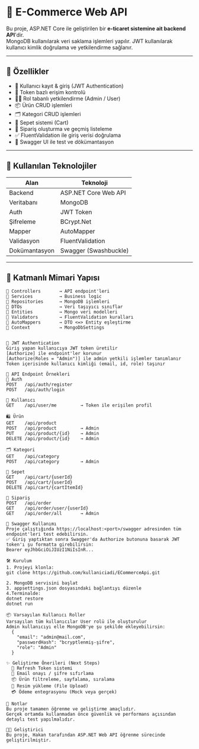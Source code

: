# 🛒 E-Commerce Web API

Bu proje, ASP.NET Core ile geliştirilen bir **e-ticaret sistemine ait backend API**'dir.  
MongoDB kullanılarak veri saklama işlemleri yapılır. JWT kullanılarak kullanıcı kimlik doğrulama ve yetkilendirme sağlanır.

---

## 🚀 Özellikler

- 👥 Kullanıcı kayıt & giriş (JWT Authentication)
- 🔐 Token bazlı erişim kontrolü
- 🧑‍💼 Rol tabanlı yetkilendirme (Admin / User)
- 📦 Ürün CRUD işlemleri
- 🗂️ Kategori CRUD işlemleri
- 🛒 Sepet sistemi (Cart)
- 🧾 Sipariş oluşturma ve geçmiş listeleme
- ✅ FluentValidation ile giriş verisi doğrulama
- 📄 Swagger UI ile test ve dökümantasyon

---

## 🧱 Kullanılan Teknolojiler

| Alan | Teknoloji |
|------|-----------|
| Backend | ASP.NET Core Web API |
| Veritabanı | MongoDB |
| Auth | JWT Token |
| Şifreleme | BCrypt.Net |
| Mapper | AutoMapper |
| Validasyon | FluentValidation |
| Dokümantasyon | Swagger (Swashbuckle) |

---

## 📁 Katmanlı Mimari Yapısı

```plaintext
📁 Controllers       → API endpoint'leri
📁 Services          → Business logic
📁 Repositories      → MongoDB işlemleri
📁 DTOs              → Veri taşıyıcı sınıflar
📁 Entities          → Mongo veri modelleri
📁 Validators        → FluentValidation kuralları
📁 AutoMappers       → DTO <=> Entity eşleştirme
📁 Context           → MongoDbSettings


🔐 JWT Authentication
Giriş yapan kullanıcıya JWT token üretilir
[Authorize] ile endpoint'ler korunur
[Authorize(Roles = "Admin")] ile admin yetkili işlemler tanımlanır
Token içerisinde kullanıcı kimliği (email, id, role) taşınır

🔗 API Endpoint Örnekleri
🔑 Auth
POST   /api/auth/register
POST   /api/auth/login

👤 Kullanıcı
GET    /api/user/me         → Token ile erişilen profil

🛍️ Ürün
GET    /api/product
POST   /api/product         → Admin
PUT    /api/product/{id}    → Admin
DELETE /api/product/{id}    → Admin

🗂️ Kategori
GET    /api/category
POST   /api/category        → Admin

🛒 Sepet
GET    /api/cart/{userId}
POST   /api/cart/{userId}
DELETE /api/cart/{cartItemId}

🧾 Sipariş
POST   /api/order
GET    /api/order/user/{userId}
GET    /api/order/all       → Admin

🧪 Swagger Kullanımı
Proje çalıştığında https://localhost:<port>/swagger adresinden tüm endpoint'leri test edebilirsin.
✅ Giriş yaptıktan sonra Swagger'da Authorize butonuna basarak JWT token'ı şu formatta girebilirsin:
Bearer eyJhbGciOiJIUzI1NiIsInR...

🛠️ Kurulum
1. Projeyi klonla:
git clone https://github.com/kullaniciadi/ECommerceApi.git

2. MongoDB servisini başlat
3. appsettings.json dosyasındaki bağlantıyı düzenle
4.Terminalde:
dotnet restore
dotnet run

📦 Varsayılan Kullanıcı Roller
Varsayılan tüm kullanıcılar User rolü ile oluşturulur
Admin kullanıcıyı elle MongoDB'ye şu şekilde ekleyebilirsin:
  {
    "email": "admin@mail.com",
    "passwordHash": "bcryptlenmiş-şifre",
    "role": "Admin"
  }

✨ Geliştirme Önerileri (Next Steps)
  🧠 Refresh Token sistemi
  📩 Email onayı / şifre sıfırlama
  📦 Ürün filtreleme, sayfalama, sıralama
  📎 Resim yükleme (File Upload)
  💳 Ödeme entegrasyonu (Mock veya gerçek)

📌 Notlar
Bu proje tamamen öğrenme ve geliştirme amaçlıdır.
Gerçek ortamda kullanmadan önce güvenlik ve performans açısından detaylı test yapılmalıdır.

👨‍💻 Geliştirici
Bu proje, Hakan tarafından ASP.NET Web API öğrenme sürecinde geliştirilmiştir.
